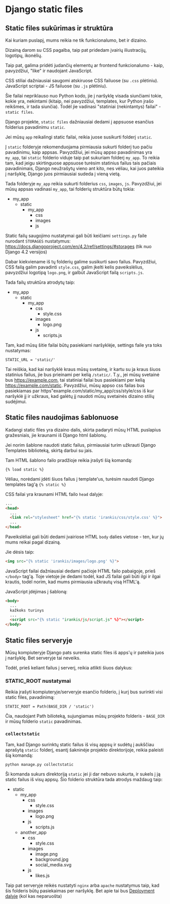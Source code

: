 # Django static files

## Static files sukūrimas ir struktūra

Kai kuriam puslapį, mums reikia ne tik funkcionalumo, bet ir dizaino. 

Dizainą darom su CSS pagalba, taip pat pridedam įvairių iliustracijų, logotipų, ikonėlių. 

Taip pat, galima pridėti judančių elementų ar frontend funkcionalumo - kaip, pavyzdžiui, "like" ir naudojant JavaScript.

CSS stiliai dažniausiai saugomi atskiruose CSS failuose (su `.css` plėtiniu). JavaScript scriptai - JS failuose (su `.js` plėtiniu). 

Šie failai nepriklauso nuo Python kodo, jie į naršyklę visada siunčiami tokie, kokie yra, nekintami (kitaip, nei pavyzdžiui, templates, kur Python įrašo reikšmes, ir tada siunčia). Todėl jie vadinasi "statiniai (nekintantys) failai" - `static files`.

Django projekte, `static files` dažniausiai dedami į appsuose esančius folderius pavadinimu `static`. 

Jei mūsų `app` reikalingi static failai, reikia juose susikurti folderį `static`. 


Į `static` folderyje rekomenduojama pirmiausia sukurti folderį tuo pačiu pavadinimu, kaip appsas. Pavyzdžiui, jei mūsų appso pavadinimas yra `my_app`, tai `static` folderio viduje taip pat sukuriam folderį `my_app`. To reikia tam, kad jeigu skirtinguose appsuose turėsim statinius failus tais pačiais pavadinimais, Django neužrašytų vieno ant kito, nes vėliau, kai juos pateikia į naršyklę, Django juos pirmiausiai sudeda į vieną vietą. 

Tada folderyje `my_app` reikia sukurti folderius `css`, `images`, `js`. Pavyzdžiui, jei mūsų appsas vadinasi `my_app`, tai folderių struktūra būtų tokia:

- my_app
  - static
    - my_app
      - css
      - images
      - js

Static failų saugojimo nustatymai gali būti keičiami `settings.py` faile nurodant `STORAGES` nustatymus: https://docs.djangoproject.com/en/4.2/ref/settings/#storages (tik nuo Django 4.2 versijos)

Dabar kiekviename iš tų folderių galime susikurti savo failus. Pavyzdžiui, CSS failą galim pavadinti `style.css`, galim įkelti kelis paveikslėlius, pavyzdžiui logotipą `logo.png`, ir galbūt JavaScript failą `scripts.js`.

Tada failų struktūra atrodytų taip:

- my_app
  - static
    - my_app
      - css
        - style.css
      - images
        - logo.png
      - js
        - scripts.js


Tam, kad mūsų šitie failai būtų pasiekiami naršyklėje, settings faile yra toks nustatymas:

`STATIC_URL = 'static/'`

Tai reiškia, kad kai naršyklė kraus mūsų svetainę, ir kartu su ja kraus šiuos statinius failus, jie bus prieinami per kelią `/static/`. T.y., jei mūsų svetainė bus https://example.com, tai statiniai failai bus pasiekiami per kelią https://example.com/static. Pavyzdžiui, mūsų appso css failas bus pasiekiamas par https"example.com/static/my_app/css/style/css iš kur naršyklė jį ir užkraus, kad galėtų jį naudoti mūsų svetainės dizaino stilių sudėjimui.

## Static files naudojimas šablonuose

Kadangi static files yra dizaino dalis, skirta padaryti mūsų HTML puslapius gražesniais, jie kraunami iš Django html šablonų. 

Jei norim šablone naudoti static failus, pirmiausiai turim užkrauti Django Templates biblioteką, skirtą darbui su jais. 

Tam HTML šablono failo pradžioje reikia įrašyti šią komandą:

`{% load static %}`

Vėliau, norėdami įdėti šiuos failus į template'us, turėsim naudoti Django templates tag'ą `{% static %}`

CSS failai yra kraunami HTML failo `head` dalyje:

```html
...
<head>
  ...
  <link rel="stylesheet" href="{% static 'irankis/css/style.css' %}">
  ...
</head>
```

Paveikslėliai gali būti dedami įvairiose HTML `body` dalies vietose - ten, kur jų mums reikai pagal dizainą.

Jie dėsis taip:

```html
<img src="{% static 'irankis/images/logo.png' %}">
```

JavaScript failai dažniausiai dedami pačioje HTML failo pabaigoje, prieš `</body>` tag'ą. Toje vietoje jie dedami todėl, kad JS failai gali būti ilgi ir ilgai krautis, todėl norim, kad mums pirmiausia užkrautų visą HTML'ą. 

JavaScript įdėjimas į šabloną:

```html
<body>
  ...
  kažkoks turinys
  ...
  <script src="{% static "irankis/js/script.js" %}"></script>
</body>
```

## Static files serveryje

Mūsų kompiuteryje Django pats surenka static files iš apps'ų ir pateikia juos į naršyklę. Bet serveryje tai neveiks. 

Todėl, prieš keliant failus į serverį, reikia atlikti šiuos dalykus:

### STATIC_ROOT nustatymai

Reikia įrašyti kompiuteryje/serveryje esančio folderio, į kurį bus surinkti visi static files, pavadinimą:

`STATIC_ROOT = Path(BASE_DIR / 'static')`

Čia, naudojant Path bilioteką, sujungiamas mūsų projekto folderis - `BASE_DIR` ir mūsų folderio `static` pavadinimas.

### `collectstatic`

Tam, kad Django surinktų static failus iš visų appsų ir sudėtų į aukščiau aprašytą `static` folderį, esantį šakninėje projekto direktorijoje, reikia paleisti šią komandą:

`python manage.py collectstatic`

Ši komanda sukurs direktoriją `static` jei ji dar nebuvo sukurta, ir sukels į ją static failus iš visų appsų. Šio folderio struktūra tada atrodys maždaug taip:

- static
  - my_app
    - css
      - style.css
    - images
      - logo.png
    - js 
      - scripts.js
  - another_app
    - css
      - style.css
    - images
      - image.png
      - background.jpg
      - social_media.svg
    - js
      - likes.js

Taip pat serveryje reikės nustatyti `nginx` arba `apache` nustatymus taip, kad šis folderis būtų pasiekaimas per naršyklę. Bet apie tai bus [Deployment dalyje](https://github.com/karina-klinkeviciute/python_mokymu_medziaga/blob/main/Deployinimas.md) (kol kas neparuošta)

